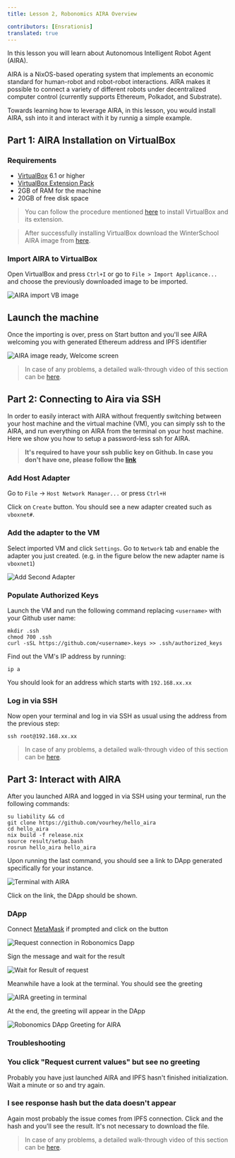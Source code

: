 ```yaml
---
title: Lesson 2, Robonomics AIRA Overview 

contributors: [Ensrationis]
translated: true
---
```

In this lesson you will learn about Autonomous Intelligent Robot Agent (AIRA). 

AIRA is a NixOS-based operating system that implements an economic standard for human-robot and robot-robot interactions. AIRA makes it possible to connect a variety of different robots under decentralized computer control (currently supports Ethereum, Polkadot, and Substrate).

Towards learning how to leverage AIRA, in this lesson, you would install AIRA, ssh into it and interact with it by runnig a simple example.


## Part 1: AIRA Installation on VirtualBox

### **Requirements**

* [VirtualBox](https://www.virtualbox.org/wiki/Downloads#VirtualBox6.1.2OracleVMVirtualBoxExtensionPack) 6.1 or higher
* [VirtualBox Extension Pack](https://www.virtualbox.org/wiki/Downloads#VirtualBox6.1.2OracleVMVirtualBoxExtensionPack)
* 2GB of RAM for the machine
* 20GB of free disk space

> You can follow the procedure mentioned [here](https://computingforgeeks.com/install-virtualbox-6-on-ubuntu-linux/) to install VirtualBox and its extension.

> After successfully installing VirtualBox download the WinterSchool AIRA image from [here](https://static.aira.life/ova/airaos-21.11_robonomics-winter-school.ova).

### **Import AIRA to VirtualBox**

Open VirtualBox and press `Ctrl+I` or go to `File > Import Applicance...` and choose the previously downloaded image to be imported.

![AIRA import VB image](./images/aira_import_vb_image.jpg "AIRA import VB image")

## **Launch the machine**

Once the importing is over, press on Start button and you'll see AIRA welcoming you with generated Ethereum address and IPFS identifier

![AIRA image ready, Welcome screen](./images/aira_image_ready.jpg "AIRA image ready, Welcome screen")

> In case of any problems, a detailed walk-through video of this section can be [here](https://youtu.be/ISKilRfY3Ow).

## Part 2: Connecting to Aira via SSH

In order to easily interact with AIRA without frequently switching between your host machine and the virtual machine (VM), you can simply ssh to the AIRA, and run everything on AIRA from the terminal on your host machine. Here we show you how to setup a password-less ssh for AIRA.

> **It's required to have your ssh public key on Github. In case you don't have one, please follow the [link](https://help.github.com/articles/adding-a-new-ssh-key-to-your-github-account/)**

### **Add Host Adapter**

Go to `File` -> `Host Network Manager...` or press `Ctrl+H`

Click on `Create` button. You should see a new adapter created such as `vboxnet#`.

### **Add the adapter to the VM**

Select imported VM and click `Settings`. Go to `Network` tab and enable the adapter you just created. (e.g. in the figure below the new adapter name is  `vboxnet1`)

![Add Second Adapter](./images/add_second_adapter_to_vm.png "Add Second Adapter")

### **Populate Authorized Keys**

Launch the VM and run the following command replacing `<username>` with your Github user name:

```
mkdir .ssh
chmod 700 .ssh
curl -sSL https://github.com/<username>.keys >> .ssh/authorized_keys
```

Find out the VM's IP address by running:

```
ip a
```

You should look for an address which starts with `192.168.xx.xx`

### **Log in via SSH**

Now open your terminal and log in via SSH as usual using the address from the previous step:

```
ssh root@192.168.xx.xx
```
> In case of any problems, a detailed walk-through video of this section can be [here](https://youtu.be/W0rOcRA2sEc).
## Part 3: Interact with AIRA


After you launched AIRA and logged in via SSH using your terminal, run the following commands:

```
su liability && cd
git clone https://github.com/vourhey/hello_aira
cd hello_aira
nix build -f release.nix
source result/setup.bash
rosrun hello_aira hello_aira
```

Upon running the last command, you should see a link to DApp generated specifically for your instance.

![Terminal with AIRA](./images/aira_hello_terminal.jpg "Terminal with AIRA")

Click on the link, the DApp should be shown.

### **DApp** 

Connect [MetaMask](http://metamask.io/) if prompted and click on the button

![Request connection in Robonomics Dapp](./images/aira_hello_dapp.jpg "Request connection in Robonomics Dapp")

Sign the message and wait for the result

![Wait for Result of request](./images/aira_hello_dapp_2.jpg "Wait for Result of request")

Meanwhile have a look at the terminal. You should see the greeting

![AIRA greeting in terminal](./images/aira_hello_terminal_2.jpg "AIRA greeting in terminal")

At the end, the greeting will appear in the DApp

![Robonomics DApp Greeting for AIRA](./images/aira_hello_dapp_3.jpg "Robonomics DApp Greeting for AIRA")

### **Troubleshooting**

### You click "Request current values" but see no greeting

Probably you have just launched AIRA and IPFS hasn't finished initialization. Wait a minute or so and try again.

### I see response hash but the data doesn't appear

Again most probably the issue comes from IPFS connection. Click and the hash and you'll see the result. It's not necessary to download the file.

> In case of any problems, a detailed walk-through video of this section can be [here](https://youtu.be/fhRTF2mddfU).
